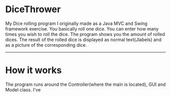 # DiceThrower
My Dice rolling program I originally made as a Java MVC and Swing framework exercise.
You basically roll one dice.
You can enter how many times you wish to roll the dice.
The program shows you the amount of rolled dices.
The result of the rolled dice is displayed as normal text(Jlabels) and as a picture of the corresponding dice.

----------

# How it works
The program runs around the Controller(where the main is located), GUI and Model class.
I've 
